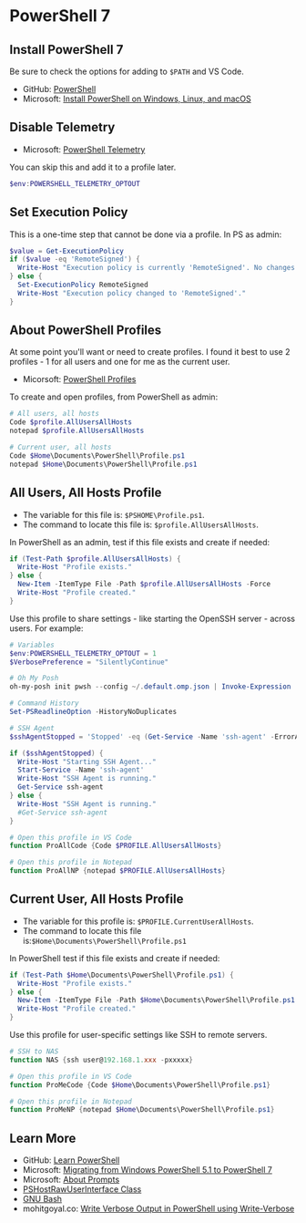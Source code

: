 # PowerShell 7


## Install PowerShell 7

Be sure to check the options for adding to `$PATH` and VS Code.

* GitHub: [PowerShell](https://github.com/PowerShell/PowerShell)
* Microsoft: [Install PowerShell on Windows, Linux, and macOS](https://docs.microsoft.com/en-us/powershell/scripting/install/installing-powershell?view=powershell-7.2)


## Disable Telemetry

* Microsoft: [PowerShell Telemetry](https://docs.microsoft.com/en-us/powershell/module/microsoft.powershell.core/about/about_telemetry?view=powershell-7.2)

You can skip this and add it to a profile later. 

```powershell
$env:POWERSHELL_TELEMETRY_OPTOUT
```
  
## Set Execution Policy

This is a one-time step that cannot be done via a profile. In PS as admin:

```powershell
$value = Get-ExecutionPolicy
if ($value -eq 'RemoteSigned') {
  Write-Host "Execution policy is currently 'RemoteSigned'. No changes made."
} else {
  Set-ExecutionPolicy RemoteSigned
  Write-Host "Execution policy changed to 'RemoteSigned'."
}
```

## About PowerShell Profiles

At some point you'll want or need to create profiles. I found it best to use 2 profiles - 1 for all users and one for me as the current user. 

* Micorsoft: [PowerShell Profiles](https://docs.microsoft.com/en-us/powershell/module/microsoft.powershell.core/about/about_profiles?view=powershell-7.2#the-profile-files)

To create and open profiles, from PowerShell as admin:

```powershell
# All users, all hosts
Code $profile.AllUsersAllHosts
notepad $profile.AllUsersAllHosts

# Current user, all hosts
Code $Home\Documents\PowerShell\Profile.ps1
notepad $Home\Documents\PowerShell\Profile.ps1
```

## All Users, All Hosts Profile

* The variable for this file is: `$PSHOME\Profile.ps1`.
* The command to locate this file is: `$profile.AllUsersAllHosts`.

In PowerShell as an admin, test if this file exists and create if needed:

```powershell
if (Test-Path $profile.AllUsersAllHosts) {
  Write-Host "Profile exists."
} else {
  New-Item -ItemType File -Path $profile.AllUsersAllHosts -Force
  Write-Host "Profile created."  
}
```

Use this profile to share settings - like starting the OpenSSH server - across users. For example:

```ps1
# Variables
$env:POWERSHELL_TELEMETRY_OPTOUT = 1
$VerbosePreference = "SilentlyContinue"

# Oh My Posh
oh-my-posh init pwsh --config ~/.default.omp.json | Invoke-Expression

# Command History
Set-PSReadlineOption -HistoryNoDuplicates

# SSH Agent
$sshAgentStopped = 'Stopped' -eq (Get-Service -Name 'ssh-agent' -ErrorAction SilentlyContinue).status

if ($sshAgentStopped) {
  Write-Host "Starting SSH Agent..."
  Start-Service -Name 'ssh-agent'
  Write-Host "SSH Agent is running."
  Get-Service ssh-agent
} else {
  Write-Host "SSH Agent is running."
  #Get-Service ssh-agent
}

# Open this profile in VS Code
function ProAllCode {Code $PROFILE.AllUsersAllHosts}

# Open this profile in Notepad
function ProAllNP {notepad $PROFILE.AllUsersAllHosts}
```

## Current User, All Hosts Profile
 
* The variable for this profile is: `$PROFILE.CurrentUserAllHosts`.
* The command to locate this file is:`$Home\Documents\PowerShell\Profile.ps1`

In PowerShell test if this file exists and create if needed:

```powershell
if (Test-Path $Home\Documents\PowerShell\Profile.ps1) {
  Write-Host "Profile exists."
} else {
  New-Item -ItemType File -Path $Home\Documents\PowerShell\Profile.ps1 -Force
  Write-Host "Profile created."  
}
```

Use this profile for user-specific settings like SSH to remote servers.

```ps1
# SSH to NAS
function NAS {ssh user@192.168.1.xxx -pxxxxx}

# Open this profile in VS Code
function ProMeCode {Code $Home\Documents\PowerShell\Profile.ps1}

# Open this profile in Notepad
function ProMeNP {notepad $Home\Documents\PowerShell\Profile.ps1}
```


## Learn More

* GitHub: [Learn PowerShell](https://github.com/PowerShell/PowerShell/tree/master/docs/learning-powershell)
* Microsoft: [Migrating from Windows PowerShell 5.1 to PowerShell 7](https://docs.microsoft.com/en-us/powershell/scripting/whats-new/migrating-from-windows-powershell-51-to-powershell-7?view=powershell-7.2)
* Microsoft: [About Prompts](https://docs.microsoft.com/en-us/powershell/module/microsoft.powershell.core/about/about_prompts?view=powershell-7.2)
* [PSHostRawUserInterface Class](https://docs.microsoft.com/en-us/dotnet/api/system.management.automation.host.pshostrawuserinterface?view=powershellsdk-7.0.0) 
* [GNU Bash](https://www.gnu.org/software/bash/)
* mohitgoyal.co: [Write Verbose Output in PowerShell using Write-Verbose](https://mohitgoyal.co/2019/07/05/write-verbose-output-in-powershell-using-write-verbose/)

